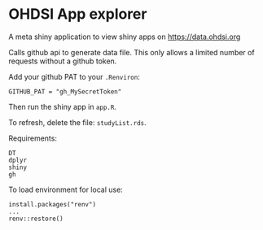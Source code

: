 # OHDSI App explorer

A meta shiny application to view shiny apps on https://data.ohdsi.org

Calls github api to generate data file. This only allows a limited number of requests without a github token.

Add your github PAT to your `.Renviron`:

    GITHUB_PAT = "gh_MySecretToken"
    
Then run the shiny app in `app.R`.

To refresh, delete the file: `studyList.rds`.

Requirements:
    
    DT
    dplyr
    shiny
    gh
    
To load environment for local use:

    install.packages("renv")
    ...
    renv::restore()
